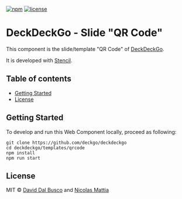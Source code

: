 [![npm][npm-badge]][npm-badge-url]
[![license][npm-license]][npm-license-url]

[npm-badge]: https://img.shields.io/npm/v/@deckdeckgo/slide-qrcode
[npm-badge-url]: https://www.npmjs.com/package/@deckdeckgo/slide-qrcode
[npm-license]: https://img.shields.io/npm/l/@deckdeckgo/slide-qrcode
[npm-license-url]: https://github.com/deckgo/deckdeckgo/blob/master/templates/qrcode/LICENSE

# DeckDeckGo - Slide "QR Code"

This component is the slide/template "QR Code" of [DeckDeckGo].

It is developed with [Stencil](https://stenciljs.com).

## Table of contents

- [Getting Started](#getting-started)
- [License](#license)

## Getting Started

To develop and run this Web Component locally, proceed as following:

```
git clone https://github.com/deckgo/deckdeckgo
cd deckdeckgo/templates/qrcode
npm install
npm run start
```

## License

MIT © [David Dal Busco](mailto:david.dalbusco@outlook.com) and [Nicolas Mattia](mailto:nicolas@nmattia.com)

[deckdeckgo]: https://deckdeckgo.com
